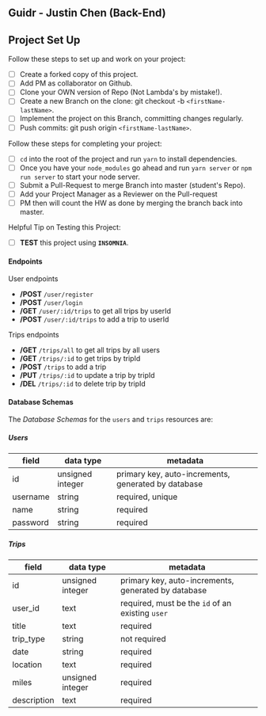 ## Guidr - Justin Chen (Back-End)

## Project Set Up

Follow these steps to set up and work on your project:

- [ ] Create a forked copy of this project.
- [ ] Add PM as collaborator on Github.
- [ ] Clone your OWN version of Repo (Not Lambda's by mistake!).
- [ ] Create a new Branch on the clone: git checkout -b `<firstName-lastName>`.
- [ ] Implement the project on this Branch, committing changes regularly.
- [ ] Push commits: git push origin `<firstName-lastName>`.

Follow these steps for completing your project:

- [ ] `cd` into the root of the project and run `yarn` to install dependencies.
- [ ] Once you have your `node_modules` go ahead and run `yarn server` or `npm run server` to start your node server.
- [ ] Submit a Pull-Request to merge <firstName-lastName> Branch into master (student's  Repo).
- [ ] Add your Project Manager as a Reviewer on the Pull-request
- [ ] PM then will count the HW as done by  merging the branch back into master.

Helpful Tip on Testing this Project:

- [ ] **TEST** this project using **`INSOMNIA`**.

#### Endpoints

User endpoints

- **/POST** ```/user/register```
- **/POST** ```/user/login```
- **/GET** ```/user/:id/trips``` to get all trips by userId
- **/POST** ```/user/:id/trips``` to add a trip to userId

Trips endpoints

- **/GET** ```/trips/all``` to get all trips by all users
- **/GET** ```/trips/:id``` to get trips by tripId
- **/POST** ```/trips``` to add a trip
- **/PUT** ```/trips/:id``` to update a trip by tripId
- **/DEL** ```/trips/:id``` to delete trip by tripId

#### Database Schemas

The _Database Schemas_ for the `users` and `trips` resources are:

##### Users

| field     | data type        | metadata                                            |
| --------- | ---------------- | --------------------------------------------------- |
| id        | unsigned integer | primary key, auto-increments, generated by database |
| username  | string           | required, unique                                    |
| name      | string           | required                                            |
| password  | string           | required                                            |

##### Trips

| field      | data type        | metadata                                            |
| -------    | ---------------- | --------------------------------------------------- |
| id         | unsigned integer | primary key, auto-increments, generated by database |
| user_id    | text             | required, must be the `id` of an existing `user`    |
| title      | text             | required                                            |
| trip_type  | string           | not required                                        |
| date       | string           | required                                            |
| location   | text             | required                                            |
| miles      | unsigned integer | required                                            |
| description| text             | required                                            |
